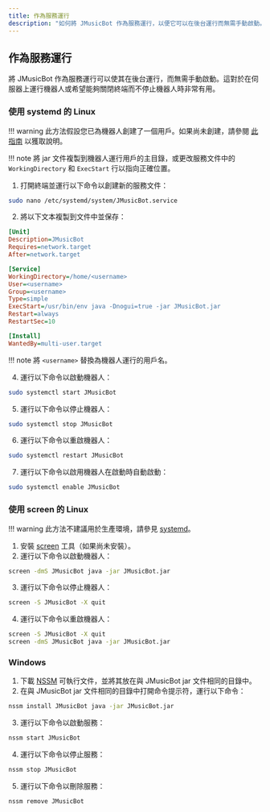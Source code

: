 ```yaml
---
title: 作為服務運行
description: "如何將 JMusicBot 作為服務運行，以便它可以在後台運行而無需手動啟動。"
---
```


## 作為服務運行
將 JMusicBot 作為服務運行可以使其在後台運行，而無需手動啟動。這對於在伺服器上運行機器人或希望能夠關閉終端而不停止機器人時非常有用。

### 使用 systemd 的 Linux

!!! warning
    此方法假設您已為機器人創建了一個用戶。如果尚未創建，請參閱 [此指南](https://www.digitalocean.com/community/tutorials/how-to-create-a-sudo-user-on-ubuntu-quickstart) 以獲取說明。

!!! note
    將 jar 文件複製到機器人運行用戶的主目錄，或更改服務文件中的 `WorkingDirectory` 和 `ExecStart` 行以指向正確位置。

1. 打開終端並運行以下命令以創建新的服務文件：

```bash
sudo nano /etc/systemd/system/JMusicBot.service
```

2. 將以下文本複製到文件中並保存：

```ini
[Unit]
Description=JMusicBot
Requires=network.target
After=network.target

[Service]
WorkingDirectory=/home/<username>
User=<username>
Group=<username>
Type=simple
ExecStart=/usr/bin/env java -Dnogui=true -jar JMusicBot.jar
Restart=always
RestartSec=10

[Install]
WantedBy=multi-user.target
```

!!! note
    將 `<username>` 替換為機器人運行的用戶名。

4. 運行以下命令以啟動機器人：

```bash
sudo systemctl start JMusicBot
```

5. 運行以下命令以停止機器人：

```bash
sudo systemctl stop JMusicBot
```

6. 運行以下命令以重啟機器人：

```bash
sudo systemctl restart JMusicBot
```

7. 運行以下命令以啟用機器人在啟動時自動啟動：

```bash
sudo systemctl enable JMusicBot
```


### 使用 screen 的 Linux

!!! warning
    此方法不建議用於生產環境，請參見 [systemd](#linux-using-systemd)。

1. 安裝 [screen](https://www.howtoforge.com/linux_screen) 工具（如果尚未安裝）。
2. 運行以下命令以啟動機器人：

```bash
screen -dmS JMusicBot java -jar JMusicBot.jar
```

3. 運行以下命令以停止機器人：

```bash
screen -S JMusicBot -X quit
```

4. 運行以下命令以重啟機器人：

```bash
screen -S JMusicBot -X quit
screen -dmS JMusicBot java -jar JMusicBot.jar
```

### Windows

1. 下載 [NSSM](https://nssm.cc/download) 可執行文件，並將其放在與 JMusicBot jar 文件相同的目錄中。
2. 在與 JMusicBot jar 文件相同的目錄中打開命令提示符，運行以下命令：

```bat
nssm install JMusicBot java -jar JMusicBot.jar
```

3. 運行以下命令以啟動服務：

```bat
nssm start JMusicBot
```

4. 運行以下命令以停止服務：

```bat
nssm stop JMusicBot
```

5. 運行以下命令以刪除服務：

```bat
nssm remove JMusicBot
```
